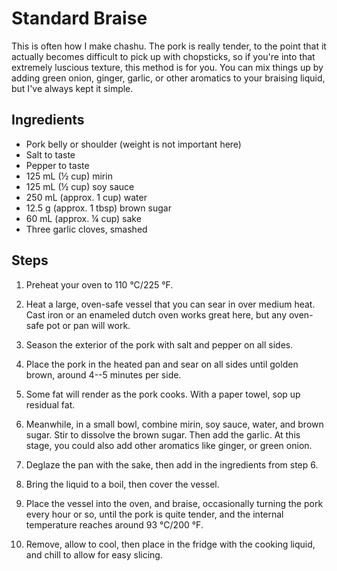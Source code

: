 # Standard Braise 

This is often how I make chashu. The pork is really tender, to the point that it
actually becomes difficult to pick up with chopsticks, so if you're into that
extremely luscious texture, this method is for you. You can mix things up by
adding green onion, ginger, garlic, or other aromatics to your braising liquid,
but I've always kept it simple. 

## Ingredients

* Pork belly or shoulder (weight is not important here)
* Salt to taste
* Pepper to taste
* 125 mL (½ cup) mirin
* 125 mL (½ cup) soy sauce
* 250 mL (approx. 1 cup) water
* 12.5 g (approx. 1 tbsp) brown sugar
* 60 mL (approx. ¼ cup) sake
* Three garlic cloves, smashed

## Steps

1. Preheat your oven to 110 °C/225 °F.

2. Heat a large, oven-safe vessel that you can sear in over medium heat. Cast
   iron or an enameled dutch oven works great here, but any oven-safe pot or pan
   will work.

3. Season the exterior of the pork with salt and pepper on all sides. 

4. Place the pork in the heated pan and sear on all sides until golden brown,
   around 4--5 minutes per side. 

5. Some fat will render as the pork cooks. With a paper towel, sop up residual
   fat. 

6. Meanwhile, in a small bowl, combine mirin, soy sauce, water, and brown sugar.
   Stir to dissolve the brown sugar. Then add the garlic. At this stage, you
   could also add other aromatics like ginger, or green onion. 

7. Deglaze the pan with the sake, then add in the ingredients from step 6. 

8. Bring the liquid to a boil, then cover the vessel. 

9. Place the vessel into the oven, and braise, occasionally turning the pork
   every hour or so, until the pork is quite tender, and the internal
   temperature reaches around  93 °C/200 °F. 
   
10. Remove, allow to cool, then place in the fridge with the cooking liquid, and
    chill to allow for easy slicing. 
